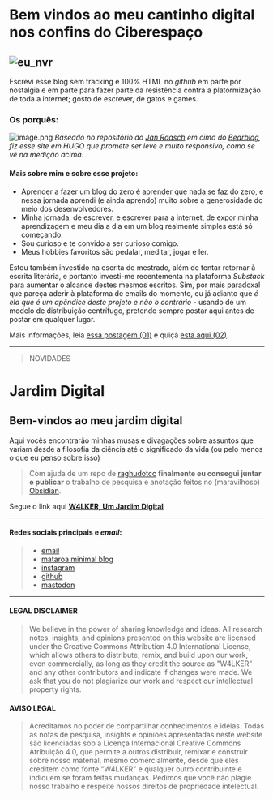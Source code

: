 # Bem vindos ao meu cantinho digital nos confins do Ciberespaço

## ![eu_nvr](https://i.postimg.cc/Dw9hrwgq/vilhenado.png)
Escrevi esse blog sem tracking e 100% HTML no *github* em parte por nostalgia e em parte para fazer parte da resistência contra a platormização de toda a internet; gosto de escrever, de gatos e games.


### Os porquês:

![image.png](https://i.postimg.cc/RhvYBMBg/image.png)
*Baseado no repositório do [Jan Raasch](https://github.com/janraasch) em cima do [Bearblog](https://bearblog.dev/), fiz esse site em HUGO que promete ser leve e muito responsivo, como se vê na medição acima.* 
#### Mais sobre mim e sobre esse projeto:
- Aprender a fazer um blog do zero é aprender que nada se faz do zero, e nessa jornada aprendi (e ainda aprendo) muito sobre a generosidade do meio dos desenvolvedores.
- Minha jornada, de escrever, e escrever para a internet, de expor minha aprendizagem e meu dia a dia em um blog realmente simples está só começando.
- Sou curioso e te convido a ser curioso comigo.
- Meus hobbies favoritos são pedalar, meditar, jogar e ler. 

Estou também investido na escrita do mestrado, além de tentar retornar à escrita literária, e portanto investi-me recentementa na plataforma *Substack* para aumentar o alcance destes mesmos escritos. 
Sim, por mais paradoxal que pareça aderir à plataforma de emails do momento, eu já adianto que *é ela que é um apêndice deste projeto e não o contrário* - usando de um modelo de distribuição centrífugo, pretendo sempre postar aqui antes de postar em qualquer lugar. 

Mais informações, leia [essa postagem (01)](https://w4lker.com.br/um-sopro-fresco-em-um-dia-quente/) e quiçá [esta aqui (02)](https://w4lker.com.br/sobre-esse-blog/).

---

>NOVIDADES
# Jardim Digital
## Bem-vindos ao meu jardim digital
Aqui vocês encontrarão minhas musas e divagações sobre assuntos que variam desde a filosofia da ciência até o significado da vida (ou pelo menos o que eu penso sobre isso)
>Com ajuda de um repo de [raghudotcc](https://github.com/raghudotcc/simply-jekyll) **finalmente eu consegui juntar e publicar** o trabalho de pesquisa e anotação feitos no (maravilhoso) [Obsidian](https://obsidian.md/).

Segue o link aqui **[W4LKER, Um Jardim Digital](https://jardim.w4lker.com.br/)**

---

#### Redes sociais principais e *email*:
>- [email](mailto:niilist@gmail.com)
>- [mataroa minimal blog](https://www4lker.mataroa.blog/)
>- [instagram](https://www.instagram.com/www4lker/) 
>- [github](https://github.com/www4lker)
>- [mastodon](https://mastodon.social/@w4lker)

---

#### LEGAL DISCLAIMER

>We believe in the power of sharing knowledge and ideas. All research notes, insights, and opinions presented on this website are licensed under the Creative Commons Attribution 4.0 International License, which allows others to distribute, remix, and build upon our work, even commercially, as long as they credit the source as "W4LKER" and any other contributors and indicate if changes were made. We ask that you do not plagiarize our work and respect our intellectual property rights.

#### AVISO LEGAL

>Acreditamos no poder de compartilhar conhecimentos e ideias. Todas as notas de pesquisa, insights e opiniões apresentadas neste website são licenciadas sob a Licença Internacional Creative Commons Atribuição 4.0, que permite a outros distribuir, remixar e construir sobre nosso material, mesmo comercialmente, desde que eles creditem como fonte "W4LKER" e qualquer outro contribuinte e indiquem se foram feitas mudanças. Pedimos que você não plagie nosso trabalho e respeite nossos direitos de propriedade intelectual.

